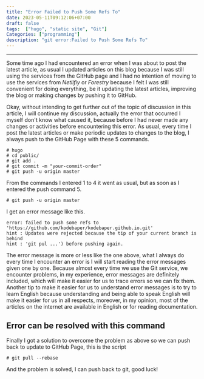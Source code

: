 ```yaml
---
title: "Error Failed to Push Some Refs To"
date: 2023-05-11T09:12:06+07:00
draft: false
tags:  ["hugo", "static site", "Git"]
Categories: ["programming"]
description: "git error:Failed to Push Some Refs To"
---
```


----------
Some time ago I had encountered an error when I was about to post the latest article, as usual I updated articles on this blog because I was still using the services from the GitHub page and I had no intention of moving to use the services from *Netlifiy* or *Forestry* because I felt I was still convenient for doing everything, be it updating the latest articles, improving the blog or making changes by pushing it to GitHub.

Okay, without intending to get further out of the topic of discussion in this article, I will continue my discussion, actually the error that occurred I myself don't know what caused it, because before I had never made any changes or activities before encountering this error. As usual, every time I post the latest articles or make periodic updates to changes to the blog, I always push to the GitHub Page with these 5 commands.

	# hugo
	# cd public/
	# git add .
	# git commit -m "your-commit-order"
	# git push -u origin master

From the commands I entered 1 to 4 it went as usual, but as soon as I entered the push command 5.
		
	# git push -u origin master

I get an error message like this.

	error: failed to push some refs to 'https://github.com/kodebaper/kodebaper.github.io.git'
	hint : Updates were rejected because the tip of your current branch is behind
	hint : 'git pul ...') before pushing again.

The error message is more or less like the one above, what I always do every time I encounter an error is I will start reading the error messages given one by one. Because almost every time we use the Git service, we encounter problems, in my experience, error messages are definitely included, which will make it easier for us to trace errors so we can fix them. Another tip to make it easier for us to understand error messages is to try to learn English because understanding and being able to speak English will make it easier for us in all respects, moreover, in my opinion, most of the articles on the internet are available in English or for reading documentation.

## Error can be resolved with this command

Finally I got a solution to overcome the problem as above so we can push back to update to GitHub Page, this is the script

	# git pull --rebase

And the problem is solved, I can push back to git, good luck!
